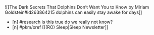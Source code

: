 ![[The Dark Secrets That Dolphins Don’t Want You to Know by Miriam Goldstein#id263864215 dolphins can easily stay awake for days]]
- [n] #research is this true do we really not know?
- [n] #pkm/xref [[(RO) Sleep|Sleep Newsletter]]
